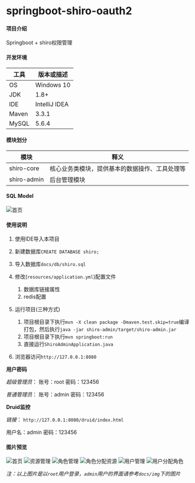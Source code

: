 # springboot-shiro-oauth2

#### 项目介绍
Springboot + shiro权限管理

#### 开发环境

| 工具    | 版本或描述                |    
| ----- | -------------------- |    
| OS    | Windows 10           |    
| JDK   | 1.8+                 |    
| IDE   | IntelliJ IDEA        |    
| Maven | 3.3.1                |    
| MySQL | 5.6.4                |    

#### 模块划分

| 模块         | 释义                      |    
| ---------- | ----------------------- |    
| shiro-core  | 核心业务类模块，提供基本的数据操作、工具处理等 |    
| shiro-admin | 后台管理模块                  |    

#### SQL Model

![首页](https://github.com/nicky-chen/springboot-shiro-oauth2/blob/master/docs/img/sql-model.png?raw=true)

#### 使用说明

1. 使用IDE导入本项目
2. 新建数据库`CREATE DATABASE shiro;`
3. 导入数据库`docs/db/shiro.sql`
4. 修改(`resources/application.yml`)配置文件
   1. 数据库链接属性 
   2. redis配置
   
5. 运行项目(三种方式)
   1. 项目根目录下执行`mvn -X clean package -Dmaven.test.skip=true`编译打包，然后执行`java -jar shiro-admin/target/shiro-admin.jar`
   2. 项目根目录下执行`mvn springboot:run`
   3. 直接运行`ShiroAdminApplication.java`
6. 浏览器访问`http://127.0.0.1:8080`

**用户密码**

_超级管理员_： 账号：root  密码：123456 

_普通管理员_： 账号：admin  密码：123456

**Druid监控**

_链接_： `http://127.0.0.1:8080/druid/index.html`

用户名：admin  密码：123456


#### 图片预览

![首页](https://github.com/nicky-chen/springboot-shiro-oauth2/blob/master/docs/img/index.png?raw=true)
![资源管理](https://github.com/nicky-chen/springboot-shiro-oauth2/blob/master/docs/img/root-resource.png?raw=true)
![角色管理](https://github.com/nicky-chen/springboot-shiro-oauth2/blob/master/docs/img/root-role.png?raw=true)
![角色分配资源](https://github.com/nicky-chen/springboot-shiro-oauth2/blob/master/docs/img/root-role[root].png?raw=true)
![用户管理](https://github.com/nicky-chen/springboot-shiro-oauth2/blob/master/docs/img/root-user.png?raw=true)
![用户分配角色](https://github.com/nicky-chen/springboot-shiro-oauth2/blob/master/docs/img/root-user[role].png?raw=true)

_注：以上图片是以`root`用户登录，`admin`用户的界面请参考`docs/img`下的图片_

